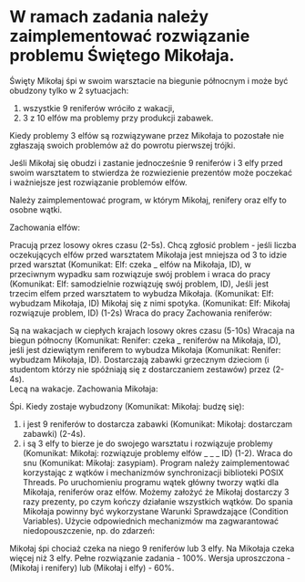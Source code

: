 # W ramach zadania należy zaimplementować rozwiązanie problemu Świętego Mikołaja.

Święty Mikołaj śpi w swoim warsztacie na biegunie północnym i może być obudzony tylko w 2 sytuacjach:

1. wszystkie 9 reniferów wróciło z wakacji,
1. 3 z 10 elfów ma problemy przy produkcji zabawek.

Kiedy problemy 3 elfów są rozwiązywane przez Mikołaja to pozostałe nie zgłaszają swoich problemów aż do powrotu pierwszej trójki.

Jeśli Mikołaj się obudzi i zastanie jednocześnie 9 reniferów i 3 elfy przed swoim warsztatem to stwierdza że rozwiezienie prezentów może poczekać i ważniejsze jest rozwiązanie problemów elfów.

Należy zaimplementować program, w którym Mikołaj, renifery oraz elfy to osobne wątki.

Zachowania elfów:

Pracują przez losowy okres czasu (2-5s).
Chcą zgłosić problem - jeśli liczba oczekujących elfów przed warsztatem Mikołaja jest mniejsza od 3 to idzie przed warsztat (Komunikat: Elf: czeka \_ elfów na Mikołaja, ID), w przeciwnym wypadku sam rozwiązuje swój problem i wraca do pracy (Komunikat: Elf: samodzielnie rozwiązuję swój problem, ID),
Jeśli jest trzecim elfem przed warsztatem to wybudza Mikołaja. (Komunikat: Elf: wybudzam Mikołaja, ID)
Mikołaj się z nimi spotyka. (Komunikat: Elf: Mikołaj rozwiązuje problem, ID) (1-2s)
Wraca do pracy
Zachowania reniferów:

Są na wakacjach w ciepłych krajach losowy okres czasu (5-10s)
Wracaja na biegun północny (Komunikat: Renifer: czeka \_ reniferów na Mikołaja, ID), jeśli jest dziewiątym reniferem to wybudza Mikołaja (Komunikat: Renifer: wybudzam Mikołaja, ID).
Dostarczają zabawki grzecznym dzieciom (i studentom którzy nie spóźniają się z dostarczaniem zestawów) przez (2-4s).  
Lecą na wakacje.
Zachowania Mikołaja:

Śpi.
Kiedy zostaje wybudzony (Komunikat: Mikołaj: budzę się):

1. i jest 9 reniferów to dostarcza zabawki (Komunikat: Mikołaj: dostarczam zabawki) (2-4s).
1. i są 3 elfy to bierze je do swojego warsztatu i rozwiązuje problemy (Komunikat: Mikołaj: rozwiązuje problemy elfów \_ \_ \_ ID) (1-2).
   Wraca do snu (Komunikat: Mikołaj: zasypiam).
   Program należy zaimplementować korzystając z wątków i mechanizmów synchronizacji biblioteki POSIX Threads. Po uruchomieniu programu wątek główny tworzy wątki dla Mikołaja, reniferów oraz elfów. Możemy założyć że Mikołaj dostarczy 3 razy prezenty, po czym kończy działanie wszystkich wątków. Do spania Mikołaja powinny być wykorzystane Warunki Sprawdzające (Condition Variables). Użycie odpowiednich mechanizmów ma zagwarantować niedopouszczenie, np. do zdarzeń:

Mikołaj śpi chociaż czeka na niego 9 reniferów lub 3 elfy.
Na Mikołaja czeka więcej niż 3 elfy.
Pełne rozwiązanie zadania - 100%. Wersja uproszczona - (Mikołaj i renifery) lub (Mikołaj i elfy) - 60%.
